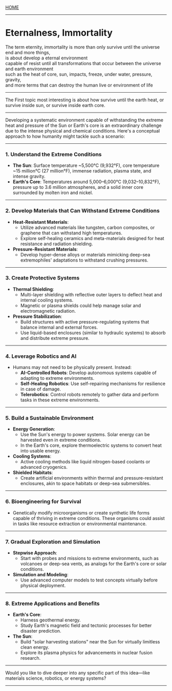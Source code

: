 [HOME](/README.md)   

---   
    
# Eternalness, Immortality   
   
The term eternity, immortality is more than only survive until the universe end and more things,   
  is about develop a eternal environment   
    capable of resist until all transformations that occur between the universe and earth environment   
      such as the heat of core, sun, impacts, freeze, under water, pressure, gravity,   
        and more terms that can destroy the human live or environment of life    

---    

The First topic most interesting is about how survive until the earth heat, or survive inside sun, or survive inside earth core.     

---   

Developing a systematic environment capable of withstanding the extreme heat and pressure of the Sun or Earth's core is an extraordinary challenge due to the intense physical and chemical conditions. Here's a conceptual approach to how humanity might tackle such a scenario:  

---

### **1. Understand the Extreme Conditions**
- **The Sun**: Surface temperature ~5,500°C (9,932°F), core temperature ~15 million°C (27 million°F), immense radiation, plasma state, and intense gravity.  
- **Earth's Core**: Temperatures around 5,000–6,000°C (9,032–10,832°F), pressure up to 3.6 million atmospheres, and a solid inner core surrounded by molten iron and nickel.  

---

### **2. Develop Materials that Can Withstand Extreme Conditions**
- **Heat-Resistant Materials**:  
  - Utilize advanced materials like tungsten, carbon composites, or graphene that can withstand high temperatures.  
  - Explore self-healing ceramics and meta-materials designed for heat resistance and radiation shielding.  
- **Pressure-Resistant Materials**:  
  - Develop hyper-dense alloys or materials mimicking deep-sea extremophiles' adaptations to withstand crushing pressures.  

---

### **3. Create Protective Systems**
- **Thermal Shielding**:  
  - Multi-layer shielding with reflective outer layers to deflect heat and internal cooling systems.  
  - Magnetic or plasma shields could help manage solar and electromagnetic radiation.  
- **Pressure Stabilization**:  
  - Build structures with active pressure-regulating systems that balance internal and external forces.  
  - Use liquid-based enclosures (similar to hydraulic systems) to absorb and distribute extreme pressure.  

---

### **4. Leverage Robotics and AI**
- Humans may not need to be physically present. Instead:  
  - **AI-Controlled Robots**: Develop autonomous systems capable of adapting to extreme environments.  
  - **Self-Healing Robotics**: Use self-repairing mechanisms for resilience in case of damage.  
  - **Telerobotics**: Control robots remotely to gather data and perform tasks in these extreme environments.  

---

### **5. Build a Sustainable Environment**
- **Energy Generation**:  
  - Use the Sun's energy to power systems. Solar energy can be harvested even in extreme conditions.  
  - In the Earth's core, explore thermoelectric systems to convert heat into usable energy.  
- **Cooling Systems**:  
  - Active cooling methods like liquid nitrogen-based coolants or advanced cryogenics.  
- **Shielded Habitats**:  
  - Create artificial environments within thermal and pressure-resistant enclosures, akin to space habitats or deep-sea submersibles.  

---

### **6. Bioengineering for Survival**  
- Genetically modify microorganisms or create synthetic life forms capable of thriving in extreme conditions. These organisms could assist in tasks like resource extraction or environmental maintenance.  

---

### **7. Gradual Exploration and Simulation**  
- **Stepwise Approach**:  
  - Start with probes and missions to extreme environments, such as volcanoes or deep-sea vents, as analogs for the Earth's core or solar conditions.  
- **Simulation and Modeling**:  
  - Use advanced computer models to test concepts virtually before physical deployment.  

---

### **8. Extreme Applications and Benefits**
- **Earth's Core**:  
  - Harness geothermal energy.  
  - Study Earth's magnetic field and tectonic processes for better disaster prediction.  
- **The Sun**:  
  - Build "solar harvesting stations" near the Sun for virtually limitless clean energy.  
  - Explore its plasma physics for advancements in nuclear fusion research.  

---

Would you like to dive deeper into any specific part of this idea—like materials science, robotics, or energy systems?

---   
